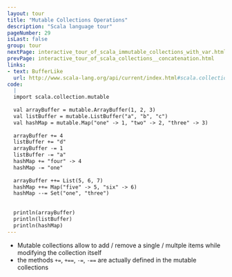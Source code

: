 ```yaml
---
layout: tour
title: "Mutable Collections Operations"
description: "Scala language tour"
pageNumber: 29
isLast: false
group: tour
nextPage: interactive_tour_of_scala_immutable_collections_with_var.html
prevPage: interactive_tour_of_scala_collections__concatenation.html
links:
- text: BufferLike
  url: http://www.scala-lang.org/api/current/index.html#scala.collection.mutable.BufferLike
code:
  |
  import scala.collection.mutable  
  
  val arrayBuffer = mutable.ArrayBuffer(1, 2, 3)   
  val listBuffer = mutable.ListBuffer("a", "b", "c")  
  val hashMap = mutable.Map("one" -> 1, "two" -> 2, "three" -> 3)  
  
  arrayBuffer += 4  
  listBuffer += "d"  
  arrayBuffer -= 1  
  listBuffer -= "a"  
  hashMap += "four" -> 4  
  hashMap -= "one"  
  
  arrayBuffer ++= List(5, 6, 7)  
  hashMap ++= Map("five" -> 5, "six" -> 6)  
  hashMap --= Set("one", "three")  
  
  
  println(arrayBuffer)  
  println(listBuffer)  
  println(hashMap)  
---
```


- Mutable collections allow to add / remove a single / multple items while modifying the collection itself 
- the methods  `+=`,  `+==`, `-=`, `-==` are actually defined in the mutable collections 